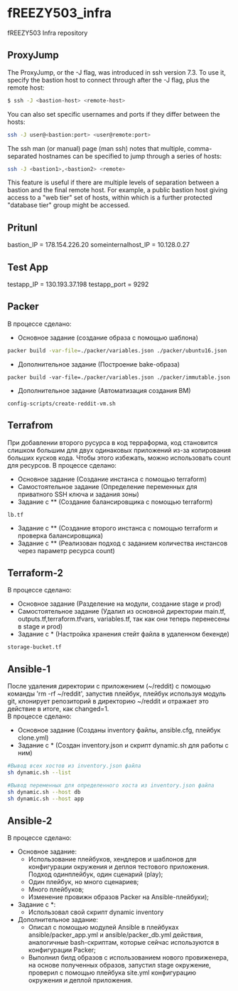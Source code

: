 # fREEZY503_infra
fREEZY503 Infra repository

## ProxyJump
The ProxyJump, or the -J flag, was introduced in ssh version 7.3. To use it, specify the bastion host to connect through after the -J flag, plus the remote host:
~~~ bash
$ ssh -J <bastion-host> <remote-host>
~~~
You can also set specific usernames and ports if they differ between the hosts:
~~~ bash
ssh -J user@<bastion:port> <user@remote:port>
~~~
The ssh man (or manual) page (man ssh) notes that multiple, comma-separated hostnames can be specified to jump through a series of hosts:
~~~ bash
ssh -J <bastion1>,<bastion2> <remote>
~~~
This feature is useful if there are multiple levels of separation between a bastion and the final remote host. For example, a public bastion host giving access to a "web tier" set of hosts, within which is a further protected "database tier" group might be accessed.

## Pritunl

bastion_IP = 178.154.226.20 
someinternalhost_IP = 10.128.0.27

## Test App

testapp_IP = 130.193.37.198
testapp_port = 9292

## Packer
В процессе сделано:
 - Основное задание (создание образа с помощью шаблона)
 ~~~bash
 packer build -var-file=./packer/variables.json ./packer/ubuntu16.json
 ~~~
 - Дополнительное задание (Построение bake-образа)
 ~~~
 packer build -var-file=./packer/variables.json ./packer/immutable.json
 ~~~
 - Дополнительное задание (Автоматизация создания ВМ)
 ~~~
 config-scripts/create-reddit-vm.sh
 ~~~

## Terrafrom 
При добавлении второго русурса в код терраформа, код становится слишком большим для двух одинаковых приложений из-за копирования больших кусков кода.
Чтобы этого избежать, можно использовать count для ресурсов.
В процессе сделано:
 - Основное задание (Создание инстанса с помощью terraform)
 - Самостоятельное задание (Определение переменных для приватного SSH ключа и задания зоны)
 - Задание с ** (Создание балансировщика с помощью terraform)
 ~~~
 lb.tf
 ~~~
 - Задание с ** (Создание второго инстанса с помощью terraform и проверка балансировщика)
 - Задание с ** (Реализован подход с заданием количества инстансов через параметр ресурса count)

## Terraform-2
В процессе сделано:
 - Основное задание (Разделение на модули, создание stage и prod)
 - Самостоятельное задание (Удалил из основной директории main.tf, outputs.tf,terraform.tfvars, variables.tf, так как они теперь перенесены в stage и prod)
 - Задание с * (Настройка хранения стейт файла в удаленном бекенде)
 ~~~
 storage-bucket.tf
 ~~~
 
## Ansible-1
После удаления директории с приложением (~/reddit) с помощью команды 'rm -rf ~/reddit', запустив плейбук, плейбук используя модуль git, клонирует репозиторий в директорию ~/reddit и отражает это действие в итоге, как changed=1. <br>
В процессе сделано:
 - Основное задание (Созданы inventory файлы, ansible.cfg, плейбук clone.yml)
 - Задание с * (Создан inventory.json и скрипт  dynamic.sh для работы с ним) 
 ~~~bash
 #Вывод всех хостов из inventory.json файла
 sh dynamic.sh --list
 
 #Вывод переменных для определенного хоста из inventory.json файла
 sh dynamic.sh --host db
 sh dynamic.sh --host app
 ~~~
 
 ## Ansible-2
В процессе сделано:
 - Основное задание:
	- Использование плейбуков, хендлеров и шаблонов для конфигурации окружения и деплоя тестового приложения. Подход одинплейбук, один сценарий (play);
	- Один плейбук, но много сценариев;
	- Много плейбуков;
	- Изменение провижн образов Packer на Ansible-плейбуки);
 - Задание с *:
	- Использовал свой скрипт dynamic inventory
 - Дополнительное задание:
	- Описал с помощью модулей Ansible в плейбуках ansible/packer_app.yml и ansible/packer_db.yml действия, аналогичные bash-скриптам, которые сейчас используются в конфигурации Packer;
	- Выполнил билд образов с использованием нового провиженера, на основе полученных образов, запустил stage окружение, проверил с помощью плейбука site.yml конфигурацию окружения и деплой приложения.

